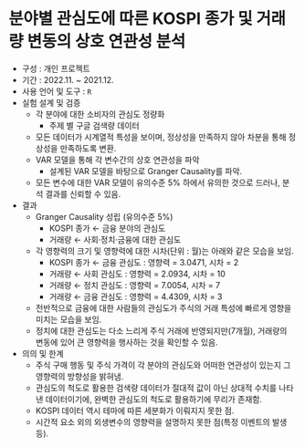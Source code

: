 # **분야별 관심도에 따른 KOSPI 종가 및 거래량 변동의 상호 연관성 분석**

- 구성 : 개인 프로젝트
- 기간 : 2022.11. ~ 2021.12.
- 사용 언어 및 도구 : `R`
- 실험 설계 및 검증
    - 각 분야에 대한 소비자의 관심도 정량화
      - 주제 별 구글 검색량 데이터
    - 모든 데이터가 시계열적 특성을 보이며, 정상성을 만족하지 않아 차분을 통해 정상성을 만족하도록 변환.
    - VAR 모델을 통해 각 변수간의 상호 연관성을 파악
      - 설계된 VAR 모델을 바탕으로 Granger Causality를 파악.
    - 모든 변수에 대한 VAR 모델이 유의수준 5% 하에서 유의한 것으로 드러나, 분석 결과를 신뢰할 수 있음.
- 결과
    - Granger Causality 성립 (유의수준 5%)
      - KOSPI 종가 ← 금융 분야의 관심도
      - 거래량 ← 사회·정치·금융에 대한 관심도 
    - 각 영향력의 크기 및 영향력에 대한 시차(단위 : 월)는 아래와 같은 모습을 보임.
        - KOSPI 종가 ← 금융 관심도 : 영향력 = 3.0471, 시차 = 2
        - 거래량 ← 사회 관심도 : 영향력 = 2.0934, 시차 = 10
        - 거래량 ← 정치 관심도 : 영향력 = 7.0054, 시차 = 7
        - 거래량 ← 금융 관심도 : 영향력 = 4.4309, 시차 = 3
    - 전반적으로 금융에 대한 사람들의 관심도가 주식의 거래 특성에 빠르게 영향을 미치는 모습을 보임.
    - 정치에 대한 관심도는 다소 느리게 주식 거래에 반영되지만(7개월), 거래량의 변동에 있어 큰 영향력을 행사하는 것을 확인할 수 있음.
- 의의 및 한계
    - 주식 구매 행동 및 주식 가격이 각 분야의 관심도와 어떠한 연관성이 있는지 그 영향력의 방향성을 밝혀냄.
    - 관심도의 척도로 활용한 검색량 데이터가 절대적 값이 아닌 상대적 수치를 나타낸 데이터이기에, 완벽한 관심도의 척도로 활용하기에 무리가 존재함.
    - KOSPI 데이터 역시 테마에 따른 세분화가 이뤄지지 못한 점.
    - 시간적 요소 외의 외생변수의 영향력을 설명하지 못한 점(특정 이벤트의 발생 등).

